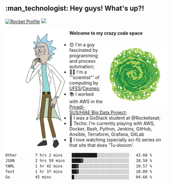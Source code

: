
<h2> :man_technologist: Hey guys! What's up?!</h2>
                                                                         
[![Rocket Profile](https://img.shields.io/static/v1?label=Rocketseat&message=Profile&colorA=purple&color=black&logo=Rocket&logoColor=white)](https://app.rocketseat.com.br/me/elyabe)
<a href="https://www.linkedin.com/in/elyabe/"><img src="https://img.shields.io/badge/LinkedIn-informational?logo=linkedin"/></a>

<img align='left' src="https://raw.githubusercontent.com/Elyabe/Elyabe/master/images/rick-dancing.gif" width='200'>

                       
#### Welcome to my crazy code space 
<img align='right' src="https://raw.githubusercontent.com/Elyabe/elyabe/master/images/portal-3.gif" width='200'>

- :heart_eyes: I'm a guy fascinated by programming and process automation; 
- :office_worker: I'm a '"scientist"' of computing by [UFES](http://ufes.br)/[Ceunes](http://ceunes.ufes.br);
- :books: I worked with AWS in the [Proadi-SUS/HIAE Big Data Project](https://www.einstein.br/responsabilidade-social/atuacao-com-o-ministerio-da-saude/proadi-sus);
- :rocket: I was a GoStack student at @Rocketseat;
- :green_heart: Techs: I'm currently playing with AWS, Docker, Bash, Python, Jenkins, GitHub, Ansible, Terraform, Grafana, GitLab
- :movie_camera: I love watching (specially sci-fi) series on that site that does 'Tu-dooom'.

<!--START_SECTION:waka-->

```txt
Other        7 hrs 2 mins    ███████████░░░░░░░░░░░░░░   43.60 %
JSON         2 hrs 59 mins   ████▓░░░░░░░░░░░░░░░░░░░░   18.50 %
YAML         1 hr 42 mins    ██▓░░░░░░░░░░░░░░░░░░░░░░   10.57 %
Text         1 hr 37 mins    ██▓░░░░░░░░░░░░░░░░░░░░░░   10.09 %
Go           45 mins         █░░░░░░░░░░░░░░░░░░░░░░░░   04.66 %
```

<!--END_SECTION:waka-->
